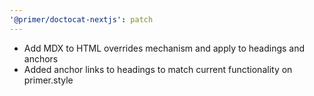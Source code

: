 ```yaml
---
'@primer/doctocat-nextjs': patch
---
```


- Add MDX to HTML overrides mechanism and apply to headings and anchors
- Added anchor links to headings to match current functionality on primer.style
